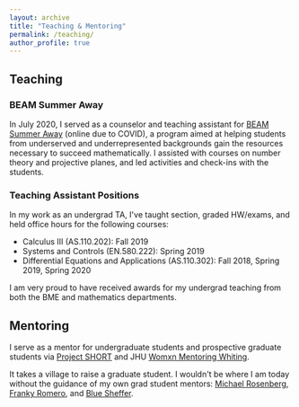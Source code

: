 ```yaml
---
layout: archive
title: "Teaching & Mentoring"
permalink: /teaching/
author_profile: true
---
```


## Teaching
### BEAM Summer Away
In July 2020, I served as a counselor and teaching assistant for [BEAM Summer Away](https://www.beammath.org/summer-after-7th-grade) (online due to COVID), a program aimed at helping students from underserved and underrepresented backgrounds gain the resources necessary to succeed mathematically. I assisted with courses on number theory and projective planes, and led activities and check-ins with the students.
### Teaching Assistant Positions
In my work as an undergrad TA, I've taught section, graded HW/exams, and held office hours for the following courses:
*  Calculus III (AS.110.202): Fall 2019
*  Systems and Controls (EN.580.222): Spring 2019
*  Differential Equations and Applications (AS.110.302): Fall 2018, Spring 2019, Spring 2020 

I am very proud to have received awards for my undergrad teaching from both the BME and mathematics departments.


## Mentoring
I serve as a mentor for undergraduate students and prospective graduate students via [Project SHORT](https://www.project-short.com/) and JHU [Womxn Mentoring Whiting](https://jhuwmw.carrd.co/).

It takes a village to raise a graduate student. I wouldn't be where I am today without the guidance of my own grad student mentors: [Michael Rosenberg](https://www.linkedin.com/in/mcr-biomech), [Franky Romero](https://web.stanford.edu/~faromero/), and [Blue Sheffer](http://www.bluesheffer.com/).
